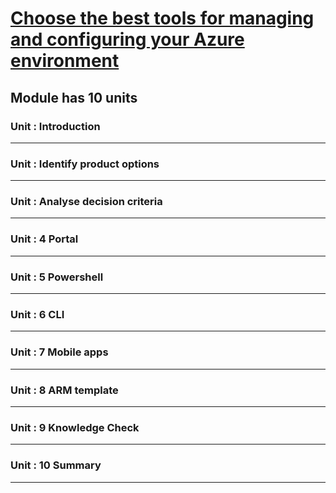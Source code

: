 # [Choose the best tools for managing and configuring your Azure environment](https://docs.microsoft.com/en-us/learn/modules/management-fundamentals/)
## Module has 10 units
### Unit : Introduction
---
### Unit : Identify product options
---
### Unit : Analyse decision criteria
---
### Unit : 4 Portal
---
### Unit : 5 Powershell
---
### Unit : 6 CLI
---
### Unit : 7 Mobile apps
---
### Unit : 8 ARM template
---
### Unit : 9 Knowledge Check
---
### Unit : 10 Summary
---

  
  
